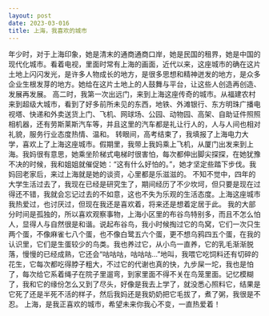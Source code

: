 ```yaml
---
layout: post
date: 2023-03-016
title: 上海，我喜欢的城市
---
```


  年少时，对于上海印象，她是清末的通商通商口岸，她是民国的租界，她是中国的现代化城市。看着电视，里面时常有上海的画面，近代以来，这座城市的确在这片土地上闪闪发光，是许多人物成长的地方，是很多思想和精神迸发的地方，是众多企业生根发芽的地方。她给在这片土地上的人鼓舞与平台，让这些人创造再创造、发展再发展。
  高二时，我第一次出远门，来到上海这座传奇的城市。从福建农村来到超级大城市，看到了好多前所未见的东西，地铁、外滩银行、东方明珠广播电视塔、快递和外卖送货上门、飞机、网球场、公园、动物园、高架、自助证件照照相机器，还有劳斯莱斯汽车等，并且这里的汽车都是礼让行人的，人与人间也相对礼貌，服务行业态度热情、温和。
  转眼间，高考结束了，我填报了上海电力大学，喜欢上了上海这座城市。假期里，我带上我妈乘上飞机，从厦门出发来到上海。我妈很有意思，她乘坐阶梯式电梯时很害怕，每次都伸出脚尖探探，在她犹豫不决的时候，我和姐姐就催促她：“这有什么好怕的。”，她才坚定些踏下步伐。我妈回老家后，来过上海就是她的谈资，心里都是乐滋滋的。
  不知不觉中，四年的大学生活过去了，我现在已经是研究生了，期间经历了不少坎坷，但只要是现在过得还不错，我就会忘记过去的不如意，这也不失为乐观的生活态度。上海这座城市我热爱过，也讨厌过，但现在我还是喜欢着，将来还是想着定居于此。
  我的大部分时间是孤独的，所以喜欢观察事物，上海小区里的布谷鸟特别多，而且不怎么怕人，显得人与自然很是和谐。说起布谷鸟，我小时候掏过它的鸟窝，它们一次只生两个蛋，不像麻雀七八个蛋，也不像白鹭五六个蛋，更不想乌鸦四五个蛋，在我的认识里，它们是生蛋较少的鸟类。我也养过它，从小鸟一直养，它的乳毛渐渐脱落，慢慢的已经成熟，它还会“咕咕咕，咕咕咕…”地叫，我喂它吃饲料还有切碎的花生，它每次都吃得脖子粗大，不过它的代谢也真的快，九步屎一坨，我也是怕了，每次给它系着绳子在院子里遛弯，到家里面不得不关在鸟笼里面。记忆模糊了，我和它的缘份怎么又到了尽头，好像是我去上学了，就没悉心照料它，结果是它死了还是半死不活的样子，然后我妈还是我奶奶把它毛拔了，煮了粥，我很是不忍。
  上海，是我正喜欢的城市，希望未来你我心不变，一直热爱着！
